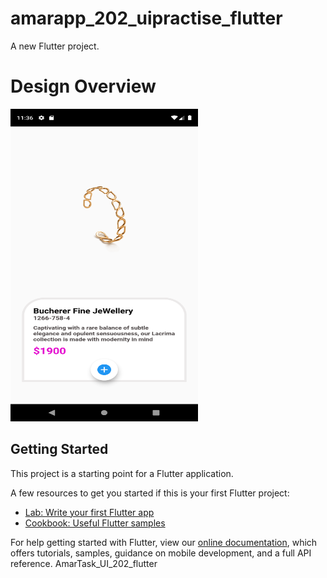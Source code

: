 # amarapp_202_uipractise_flutter

A new Flutter project.

# Design Overview
<img src="https://github.com/Sifuln/myfirstUI201-flutter/blob/main/output.png" alt="Design 1" style="max-width: 100%;" width="300px" height="500px">




## Getting Started

This project is a starting point for a Flutter application.

A few resources to get you started if this is your first Flutter project:

- [Lab: Write your first Flutter app](https://flutter.dev/docs/get-started/codelab)
- [Cookbook: Useful Flutter samples](https://flutter.dev/docs/cookbook)

For help getting started with Flutter, view our
[online documentation](https://flutter.dev/docs), which offers tutorials,
samples, guidance on mobile development, and a full API reference.
AmarTask_UI_202_flutter
